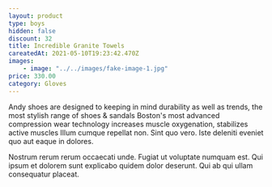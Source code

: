 ```yaml
---
layout: product
type: boys
hidden: false
discount: 32
title: Incredible Granite Towels
careatedAt: 2021-05-10T19:23:42.470Z
images:
    - image: "../../images/fake-image-1.jpg"
price: 330.00
category: Gloves
---
```

Andy shoes are designed to keeping in mind durability as well as trends, the most stylish range of shoes & sandals
Boston's most advanced compression wear technology increases muscle oxygenation, stabilizes active muscles
Illum cumque repellat non. Sint quo vero. Iste deleniti eveniet quo aut eaque in dolores.
 Nostrum rerum rerum occaecati unde. Fugiat ut voluptate numquam est. Qui ipsum et dolorem sunt explicabo quidem dolor deserunt. Qui ab qui ullam consequatur placeat.

